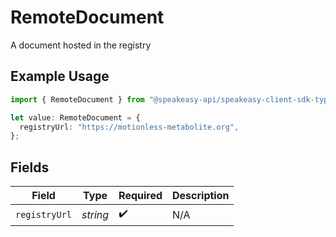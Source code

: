 # RemoteDocument

A document hosted in the registry

## Example Usage

```typescript
import { RemoteDocument } from "@speakeasy-api/speakeasy-client-sdk-typescript/sdk/models/shared";

let value: RemoteDocument = {
  registryUrl: "https://motionless-metabolite.org",
};
```

## Fields

| Field              | Type               | Required           | Description        |
| ------------------ | ------------------ | ------------------ | ------------------ |
| `registryUrl`      | *string*           | :heavy_check_mark: | N/A                |